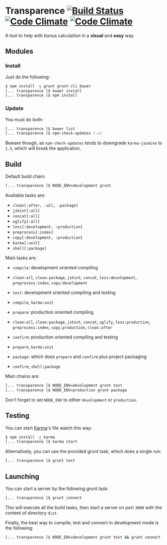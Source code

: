 # Transparence [![Build Status](https://travis-ci.org/notdryft/transparence.svg?branch=master)](https://travis-ci.org/notdryft/transparence) [![Code Climate](https://codeclimate.com/github/notdryft/transparence.png)](https://codeclimate.com/github/notdryft/transparence) [![Code Climate](https://codeclimate.com/github/notdryft/transparence/coverage.png)](https://codeclimate.com/github/notdryft/transparence)

A tool to help with bonus calculation in a **visual** and **easy** way.


## Modules

### Install

Just do the following:
```bash
$ npm install -g grunt grunt-cli bower
[... transparence ]$ bower install
[... transparence ]$ npm install
```

### Update

You must do both:
```bash
[... transparence ]$ bower list
[... transparence ]$ npm-check-updates [-u]
```

Beware though, as `npm-check-updates` tends to downgrade `karma-jasmine` to `1.5`, which will break the application.

## Build

Default build chain:
```bash
[... transparence ]$ NODE_ENV=development grunt
```

Available tasks are:
* `clean[:after, :all, :package]`
* `jshint[:all]`
* `concat[:all]`
* `uglify[:all]`
* `less[:development, :production]`
* `preprocess[:index]`
* `copy[:development, :production]`
* `karma[:unit]`
* `shell[:package]`

Main tasks are:
* `compile`: development oriented compiling
 - `clean:all`, `clean:package`, `jshint`, `concat`, `less:development`, `preprocess:index`, `copy:development`
* `test`: development oriented compiling and testing
 - `compile`, `karma:unit`
* `prepare`: production oriented compiling
 - `clean:all`, `clean:package`, `jshint`, `concat`, `uglify`, `less:production`, `preprocess:index`, `copy:production`, `clean:after`
* `confirm`: production oriented compiling and testing
 - `prepare`, `karma:unit`
* `package`: which does `prepare` and `confirm` plus project packaging
 - `confirm`, `shell:package`

Main chains are:
```bash
[... transparence ]$ NODE_ENV=development grunt test
[... transparence ]$ NODE_ENV=production grunt package
```

Don't forget to set `NODE_ENV` to either `development` or `production`.

## Testing

You can start [Karma](http://karma-runner.github.io/)'s file watch this way:

```bash
$ npm install -g karma
[... transparence ]$ karma start
```

Alternatively, you can use the provided grunt task, which does a single run:

```bash
[... transparence ]$ grunt test
```

## Launching

You can start a server by the following grunt task:
```bash
[... transparence ]$ grunt connect
```

This will execute all the build tasks, then start a server on port `3000` with the content of directory `dist`.

Finally, the best way to compile, test and connect in development mode is the following:
```bash
[... transparence ]$ NODE_ENV=development grunt test && grunt connect
```
